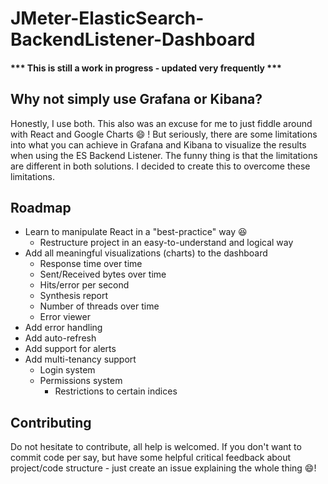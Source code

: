 # JMeter-ElasticSearch-BackendListener-Dashboard

#### *** This is still a work in progress - updated very frequently ***

## Why not simply use Grafana or Kibana?
Honestly, I use both. This also was an excuse for me to just fiddle around with React and Google Charts :smile: ! But seriously, there are some limitations into what you can achieve in Grafana and Kibana to visualize the results when using the ES Backend Listener. The funny thing is that the limitations are different in both solutions. I decided to create this to overcome these limitations.

## Roadmap
* Learn to manipulate React in a "best-practice" way :laughing:
  * Restructure project in an easy-to-understand and logical way
* Add all meaningful visualizations (charts) to the dashboard
  * Response time over time
  * Sent/Received bytes over time
  * Hits/error per second
  * Synthesis report
  * Number of threads over time
  * Error viewer
* Add error handling
* Add auto-refresh
* Add support for alerts
* Add multi-tenancy support
  * Login system
  * Permissions system
    * Restrictions to certain indices

## Contributing
Do not hesitate to contribute, all help is welcomed. If you don't want to commit code per say, but have some helpful critical feedback about project/code structure - just create an issue explaining the whole thing :smile:!
